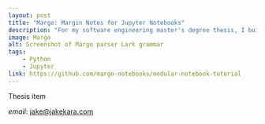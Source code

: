 ```yaml
---
layout: post
title: "Margo: Margin Notes for Jupyter Notebooks"
description: "For my software engineering master's degree thesis, I built and demonstrated uses for a system that uses Jupyter Notebooks as Python modules."
image: Margo
alt: Screenshot of Margo parser Lark grammar
tags: 
    - Python
    - Jupyter
link: https://github.com/margo-notebooks/modular-notebook-tutorial
---
```


Thesis item

*email*: [jake@jakekara.com](mailto:jake@jakekara.com)
